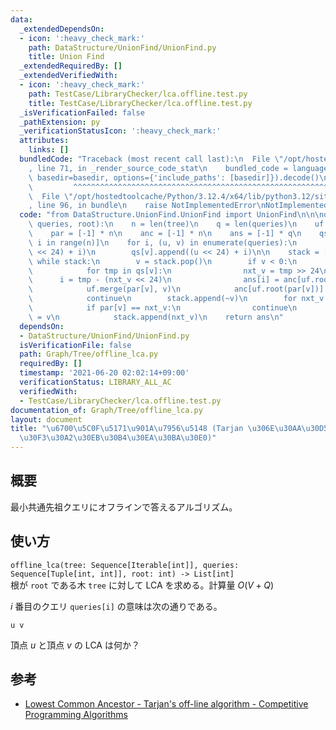 ```yaml
---
data:
  _extendedDependsOn:
  - icon: ':heavy_check_mark:'
    path: DataStructure/UnionFind/UnionFind.py
    title: Union Find
  _extendedRequiredBy: []
  _extendedVerifiedWith:
  - icon: ':heavy_check_mark:'
    path: TestCase/LibraryChecker/lca.offline.test.py
    title: TestCase/LibraryChecker/lca.offline.test.py
  _isVerificationFailed: false
  _pathExtension: py
  _verificationStatusIcon: ':heavy_check_mark:'
  attributes:
    links: []
  bundledCode: "Traceback (most recent call last):\n  File \"/opt/hostedtoolcache/Python/3.12.4/x64/lib/python3.12/site-packages/onlinejudge_verify/documentation/build.py\"\
    , line 71, in _render_source_code_stat\n    bundled_code = language.bundle(stat.path,\
    \ basedir=basedir, options={'include_paths': [basedir]}).decode()\n          \
    \         ^^^^^^^^^^^^^^^^^^^^^^^^^^^^^^^^^^^^^^^^^^^^^^^^^^^^^^^^^^^^^^^^^^^^^^^^^^^^^^^^^\n\
    \  File \"/opt/hostedtoolcache/Python/3.12.4/x64/lib/python3.12/site-packages/onlinejudge_verify/languages/python.py\"\
    , line 96, in bundle\n    raise NotImplementedError\nNotImplementedError\n"
  code: "from DataStructure.UnionFind.UnionFind import UnionFind\n\n\ndef offline_lca(tree,\
    \ queries, root):\n    n = len(tree)\n    q = len(queries)\n    uf = UnionFind(n)\n\
    \    par = [-1] * n\n    anc = [-1] * n\n    ans = [-1] * q\n    qs = [[] for\
    \ i in range(n)]\n    for i, (u, v) in enumerate(queries):\n        qs[u].append((v\
    \ << 24) + i)\n        qs[v].append((u << 24) + i)\n\n    stack = [root]\n   \
    \ while stack:\n        v = stack.pop()\n        if v < 0:\n            v = ~v\n\
    \            for tmp in qs[v]:\n                nxt_v = tmp >> 24\n          \
    \      i = tmp - (nxt_v << 24)\n                ans[i] = anc[uf.root(nxt_v)]\n\
    \            uf.merge(par[v], v)\n            anc[uf.root(par[v])] = par[v]\n\
    \            continue\n        stack.append(~v)\n        for nxt_v in tree[v]:\n\
    \            if par[v] == nxt_v:\n                continue\n            par[nxt_v]\
    \ = v\n            stack.append(nxt_v)\n    return ans\n"
  dependsOn:
  - DataStructure/UnionFind/UnionFind.py
  isVerificationFile: false
  path: Graph/Tree/offline_lca.py
  requiredBy: []
  timestamp: '2021-06-20 02:02:14+09:00'
  verificationStatus: LIBRARY_ALL_AC
  verifiedWith:
  - TestCase/LibraryChecker/lca.offline.test.py
documentation_of: Graph/Tree/offline_lca.py
layout: document
title: "\u6700\u5C0F\u5171\u901A\u7956\u5148 (Tarjan \u306E\u30AA\u30D5\u30E9\u30A4\
  \u30F3\u30A2\u30EB\u30B4\u30EA\u30BA\u30E0)"
---
```


## 概要
最小共通先祖クエリにオフラインで答えるアルゴリズム。

## 使い方
`offline_lca(tree: Sequence[Iterable[int]], queries: Sequence[Tuple[int, int]], root: int) -> List[int]`  
根が `root` である木 `tree` に対して LCA を求める。計算量 $O(V + Q)$

$i$ 番目のクエリ `queries[i]` の意味は次の通りである。
```
u v
```
頂点 $u$ と頂点 $v$ の LCA は何か？

## 参考
- [Lowest Common Ancestor - Tarjan's off-line algorithm - Competitive Programming Algorithms](https://cp-algorithms.com/graph/lca_tarjan.html)